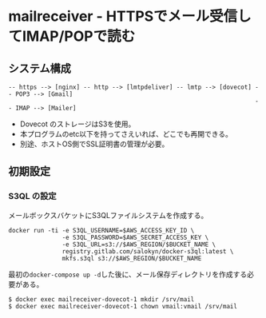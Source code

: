 # mailreceiver - HTTPSでメール受信してIMAP/POPで読む

## システム構成

```
-- https --> [nginx] -- http --> [lmtpdeliver] -- lmtp --> [dovecot] -- POP3 --> [Gmail]
                                                                     -- IMAP --> [Mailer]
``` 

- Dovecot のストレージはS3を使用。
- 本プログラムのetc以下を持ってさえいれば、どこでも再開できる。
- 別途、ホストOS側でSSL証明書の管理が必要。

## 初期設定

### S3QL の設定

メールボックスバケットにS3QLファイルシステムを作成する。

```
docker run -ti -e S3QL_USERNAME=$AWS_ACCESS_KEY_ID \
               -e S3QL_PASSWORD=$AWS_SECRET_ACCESS_KEY \
               -e S3QL_URL=s3://$AWS_REGION/$BUCKET_NAME \
               registry.gitlab.com/salokyn/docker-s3ql:latest \
               mkfs.s3ql s3://$AWS_REGION/$BUCKET_NAME
```

最初の`docker-compose up -d`した後に、メール保存ディレクトリを作成する必要がある。

```
$ docker exec mailreceiver-dovecot-1 mkdir /srv/mail
$ docker exec mailreceiver-dovecot-1 chown vmail:vmail /srv/mail
```